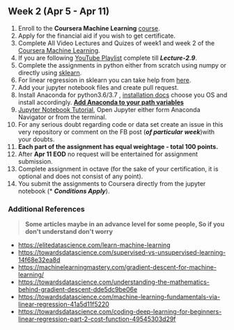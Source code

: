 ## Week 2 (Apr 5 - Apr 11)

1. Enroll to the **Coursera Machine Learning** [course](https://www.coursera.org/learn/machine-learning).
2. Apply for the financial aid if you wish to get certificate.
3. Complete All Video Lectures and Quizes of week1 and week 2 of the [Coursera Machine Learning](https://www.coursera.org/learn/machine-learning).
4. If you are following [YouTube Playlist](https://www.youtube.com/playlist?list=PLLssT5z_DsK-h9vYZkQkYNWcItqhlRJLN) complete till ***Lecture-2.9***.
5. Complete the assignments in python either from scratch using numpy or directly using [sklearn](https://scikit-learn.org/stable/modules/generated/sklearn.linear_model.LinearRegression.html).
6. For linear regression in sklearn you can take help from [here](https://jakevdp.github.io/PythonDataScienceHandbook/05.06-linear-regression.html).
7. Add your jupyter notebook files and create pull request.
8. Install Anaconda for python3.6/3.7 , [installation docs](https://docs.anaconda.com/anaconda/install/) choose you OS and install accordingly. <ins>**Add Anaconda to your path variables**</ins>
9. [Jupyter Notebook Tutorial](https://www.dataquest.io/blog/jupyter-notebook-tutorial/), Open Jupyter either form Anaconda Navigator or from the terminal.
10. For any serious doubt regarding code or data set create an issue in this very repository or comment on the FB post (***of particular week***)with your doubts.
11. **Each part of the assignment has equal weightage - total 100 points.**
12. After **Apr 11 EOD** no request will be entertained for assignment submission.
13. Complete assignment in octave (for the sake of your certification, it is optional and does not consist of any point).
14. You submit the assignments to Coursera directly from the jupyter notebook (\* ***Conditions Apply***).

### Additional References
> **Some articles maybe in an advance level for some people, So if you don't understand don't worry**
- https://elitedatascience.com/learn-machine-learning
- https://towardsdatascience.com/supervised-vs-unsupervised-learning-14f68e32ea8d
- https://machinelearningmastery.com/gradient-descent-for-machine-learning/
- https://towardsdatascience.com/understanding-the-mathematics-behind-gradient-descent-dde5dc9be06e
- https://towardsdatascience.com/machine-learning-fundamentals-via-linear-regression-41a5d11f5220
- https://towardsdatascience.com/coding-deep-learning-for-beginners-linear-regression-part-2-cost-function-49545303d29f
